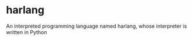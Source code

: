 # harlang
An interpreted programming language named harlang, whose interpreter is written in Python
